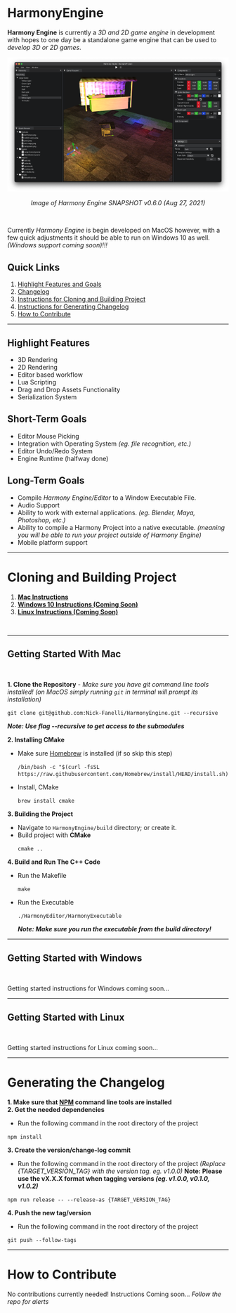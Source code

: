 # HarmonyEngine

**Harmony Engine** is currently a *3D and 2D game engine* in development with hopes to one day be a standalone game engine that can be used to *develop 3D or 2D games*.

![Image of Harmony Engine v0.3.0 (Jul 25, 2021)](screenshots/harmony-engine-window.png)
<p align="center"><i>Image of Harmony Engine SNAPSHOT v0.6.0 (Aug 27, 2021)</i></p>

<br />

Currently *Harmony Engine* is begin developed on MacOS however, with a few quick adjustments it should be able to run on Windows 10 as well. *(Windows support coming soon)!!!*

## Quick Links

1. [Highlight Features and Goals](#highlight-features)
1. [Changelog](CHANGELOG.md)
1. [Instructions for Cloning and Building Project](#cloning-and-building-project)
1. [Instructions for Generating Changelog](#generating-the-changelog)
1. [How to Contribute](#how-to-contribute)

---

## Highlight Features
* 3D Rendering
* 2D Rendering
* Editor based workflow
* Lua Scripting
* Drag and Drop Assets Functionality
* Serialization System

## Short-Term Goals
* Editor Mouse Picking
* Integration with Operating System *(eg. file recognition, etc.)*
* Editor Undo/Redo System
* Engine Runtime (halfway done)

## Long-Term Goals
* Compile *Harmony Engine/Editor* to a Window Executable File.
* Audio Support
* Ability to work with external applications. *(eg. Blender, Maya, Photoshop, etc.)*
* Ability to compile a Harmony Project into a native executable. *(meaning you will be able to run your project outside of Harmony Engine)* 
* Mobile platform support

---

# Cloning and Building Project

1. **[Mac Instructions](#getting-started-with-mac)**
2. **[Windows 10 Instructions (Coming Soon)](#getting-started-with-windows)**
3. **[Linux Instructions (Coming Soon)](#getting-started-with-linux)**

<br />

---

## Getting Started With Mac

<br />

**1. Clone the Repository** - *Make sure you have git command line tools installed! (on MacOS simply running `git` in terminal will prompt its installation)*
```shell
git clone git@github.com:Nick-Fanelli/HarmonyEngine.git --recursive
```
***Note: Use flag --recursive to get access to the submodules***

**2. Installing CMake**

* Make sure [Homebrew](https://brew.sh/) is installed (if so skip this step)
    ```shell
    /bin/bash -c "$(curl -fsSL https://raw.githubusercontent.com/Homebrew/install/HEAD/install.sh)"
    ```

* Install, CMake
    ```shell
    brew install cmake
    ```
**3. Building the Project**

* Navigate to `HarmonyEngine/build` directory; or create it.
* Build project with **CMake**
    ```shell
    cmake ..
    ```
**4. Build and Run The C++ Code**

* Run the Makefile
    ```shell
    make
    ```
* Run the Executable
    ```shell
    ./HarmonyEditor/HarmonyExecutable
    ```

    ***Note: Make sure you run the executable from the build directory!***
---

## Getting Started with Windows

<br />

Getting started instructions for Windows coming soon...

---

## Getting Started with Linux

<br />

Getting started instructions for Linux coming soon...

---

# Generating the Changelog

**1. Make sure that [NPM](https://www.npmjs.com/) command line tools are installed**<br>
**2. Get the needed dependencies**
* Run the following command in the root directory of the project
```shell
npm install
```
**3. Create the version/change-log commit**
* Run the following command in the root directory of the project *(Replace {TARGET_VERSION_TAG} with the version tag. eg. v1.0.0)*
**Note: Please use the vX.X.X format when tagging versions ***(eg. v1.0.0, v0.1.0, v1.0.2)*****
```shell
npm run release -- --release-as {TARGET_VERSION_TAG}
```
**4. Push the new tag/version**
* Run the following command in the root directory of the project
```shell
git push --follow-tags
```

---

# How to Contribute

No contributions currently needed!
Instructions Coming soon...
*Follow the repo for alerts*
